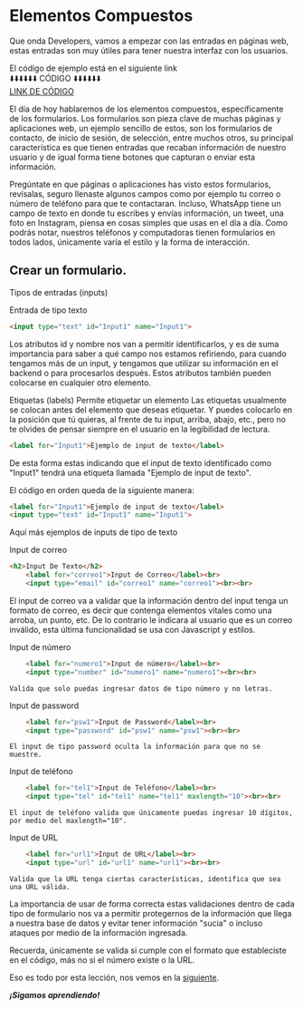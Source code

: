# Elementos Compuestos

Que onda Developers, vamos a empezar con las entradas en páginas web, estas entradas son muy útiles para tener nuestra interfaz con los usuarios.

El código de ejemplo está en el siguiente link<br>
⬇️⬇️⬇️⬇️⬇️⬇️ CÓDIGO ⬇️⬇️⬇️⬇️⬇️⬇️<br>
[LINK DE CÓDIGO](../programas/elementosCompuestos.html)

El día de hoy hablaremos de los elementos compuestos, específicamente de los formularios. 
Los formularios son pieza clave de muchas páginas y aplicaciones web, un ejemplo sencillo de estos, son los formularios de contacto, de inicio de sesión, de selección, entre muchos otros, su principal característica es que tienen entradas que recaban información de nuestro usuario y de igual forma tiene botones que capturan o enviar esta información. 

Pregúntate en que páginas o aplicaciones has visto estos formularios, revísalas, seguro llenaste algunos campos como por ejemplo tu correo o número de teléfono para que te contactaran. Incluso, WhatsApp tiene un campo de texto en donde tu escribes y envías información, un tweet, una foto en Instagram, piensa en cosas simples que usas en el día a día. 
Como podrás notar, nuestros teléfonos y computadoras tienen formularios en todos lados, únicamente varía el estilo y la forma de interacción. 
 
## Crear un formulario. 

Tipos de entradas (inputs)

Entrada de tipo texto
~~~html
<input type="text" id="Input1" name="Input1">
~~~
  
  Los atributos id y nombre nos van a permitir identificarlos, y es de suma importancia para saber a qué campo nos estamos refiriendo, para cuando tengamos más de un input, y tengamos que utilizar su información en el backend o para procesarlos después. 
  Estos atributos también pueden colocarse en cualquier otro elemento.

Etiquetas (labels) Permite etiquetar un elemento 
Las etiquetas usualmente se colocan antes del elemento que deseas etiquetar. Y puedes colocarlo en la posición que tú quieras, al frente de tu input, arriba, abajo, etc., pero no te olvides de pensar siempre en el usuario en la legibilidad de lectura. 

~~~html
<label for="Input1">Ejemplo de input de texto</label>
~~~

De esta forma estas indicando que el input de texto identificado como "Input1" tendrá una etiqueta llamada "Ejemplo de input de texto". 

El código en orden queda de la siguiente manera: 

~~~html
<label for="Input1">Ejemplo de input de texto</label>
<input type="text" id="Input1" name="Input1">
~~~

Aquí más ejemplos de inputs de tipo de texto

Input de correo 
~~~html
<h2>Input De Texto</h2>
    <label for="correo1">Input de Correo</label><br>
    <input type="email" id="correo1" name="correo1"><br><br>
~~~
 El input de correo va a validar que la información dentro del input tenga un formato de correo, es decir que contenga elementos vitales como una arroba, un punto, etc. De lo contrario le indicara al usuario que es un correo inválido, esta última funcionalidad se usa con Javascript y estilos. 

Input de número 
~~~html
    <label for="numero1">Input de número</label><br>
    <input type="number" id="numero1" name="numero1"><br><br>
~~~
    Valida que solo puedas ingresar datos de tipo número y no letras. 
    
Input de password 
~~~html
    <label for="psw1">Input de Password</label><br>
    <input type="password" id="psw1" name="psw1"><br><br>
 ~~~
    El input de tipo password oculta la información para que no se muestre. 

Input de teléfono 
~~~html
    <label for="tel1">Input de Teléfono</label><br>
    <input type="tel" id="tel1" name="tel1" maxlength="10"><br><br>
~~~  
    El input de teléfono valida que únicamente puedas ingresar 10 dígitos, por medio del maxlength="10". 

Input de URL
~~~html
    <label for="url1">Input de URL</label><br>
    <input type="url" id="url1" name="url1"><br><br>
~~~
    Valida que la URL tenga ciertas características, identifica que sea una URL válida. 

La importancia de usar de forma correcta estas validaciones dentro de cada tipo de formulario nos va a permitir protegernos de la información que llega a nuestra base de datos y evitar tener información "sucia" o incluso ataques por medio de la información ingresada. 
  
 Recuerda, únicamente se valida si cumple con el formato que estableciste en el código, más no si el número existe o la URL. 
  
Eso es todo por esta lección, nos vemos en la [siguiente](./4.-acomodoNavegacion.md).

***¡Sigamos aprendiendo!***


